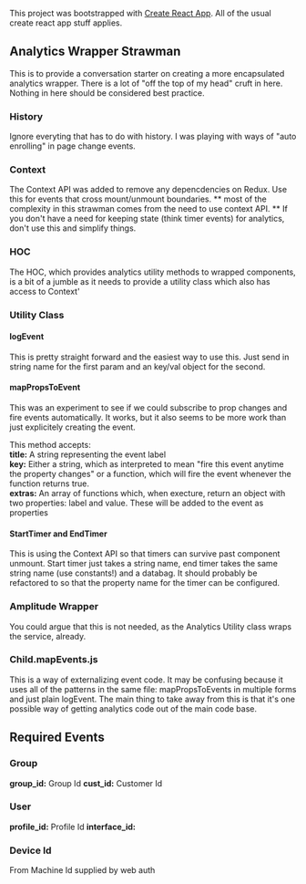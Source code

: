 This project was bootstrapped with [Create React App](https://github.com/facebookincubator/create-react-app). All of the usual create react app stuff applies.

## Analytics Wrapper Strawman

This is to provide a conversation starter on creating a more encapsulated analytics wrapper. There is a lot of "off the top of my head" cruft in here. Nothing in here should be considered best practice.

### History
Ignore everyting that has to do with history. I was playing with ways of "auto enrolling" in page change events.

### Context
The Context API was added to remove any depencdencies on Redux. Use this for events that cross mount/unmount boundaries. ** most of the complexity in this strawman comes from the need to use context API. ** If you don't have a need for keeping state (think timer events) for analytics, don't use this and simplify things.

### HOC
The HOC, which provides analytics utility methods to wrapped components, is a bit of a jumble as it needs to provide a utility class which also has access to Context'

### Utility Class

#### logEvent
This is pretty straight forward and the easiest way to use this. Just send in string name for the first param and an key/val object for the second.

#### mapPropsToEvent
This was an experiment to see if we could subscribe to prop changes and fire events automatically. It works, but it also seems to be more work than just explicitely creating the event. 

This method accepts:<br>
**title:** A string representing the event label<br>
**key:** Either a string, which as interpreted to mean "fire this event anytime the property changes" or a function, which will fire the event whenever the function returns true.<br>
**extras:** An array of functions which, when execture, return an object with two properties: label and value. These will be added to the event as properties

#### StartTimer and EndTimer
This is using the Context API so that timers can survive past component unmount. Start timer just takes a string name, end timer takes the same string name (use constants!) and a databag. It should probably be refactored to so that the property name for the timer can be configured.

### Amplitude Wrapper
You could argue that this is not needed, as the Analytics Utility class wraps the service, already.

### Child.mapEvents.js
This is a way of externalizing event code. It may be confusing because it uses all of the patterns in the same file: mapPropsToEvents in multiple forms and just plain logEvent. The main thing to take away from this is that it's one possible way of getting analytics code out of the main code base.

## Required Events

### Group
**group_id:** Group Id 
**cust_id:** Customer Id

### User
**profile_id:** Profile Id
**interface_id:**

### Device Id
From Machine Id supplied by web auth





